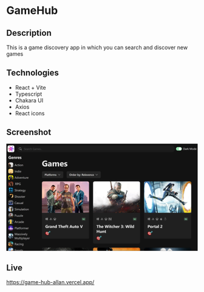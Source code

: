 # GameHub

## Description

This is a game discovery app in which you can search and discover new games

## Technologies

 - React + Vite
 - Typescript
 - Chakara UI
 - Axios
 - React icons

## Screenshot

![GameHub screenshot](src/assets/gamehub-lg.png)

## Live

https://game-hub-allan.vercel.app/
